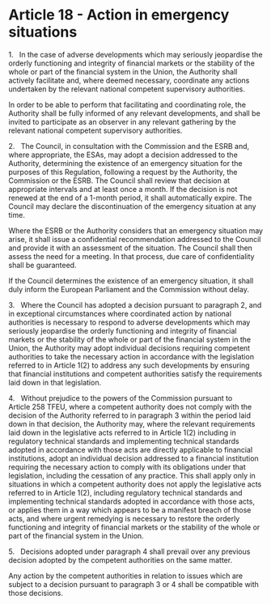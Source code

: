 # Article 18 - Action in emergency situations


1.   In the case of adverse developments which may seriously jeopardise the orderly functioning and integrity of financial markets or the stability of the whole or part of the financial system in the Union, the Authority shall actively facilitate and, where deemed necessary, coordinate any actions undertaken by the relevant national competent supervisory authorities.

In order to be able to perform that facilitating and coordinating role, the Authority shall be fully informed of any relevant developments, and shall be invited to participate as an observer in any relevant gathering by the relevant national competent supervisory authorities.

2.   The Council, in consultation with the Commission and the ESRB and, where appropriate, the ESAs, may adopt a decision addressed to the Authority, determining the existence of an emergency situation for the purposes of this Regulation, following a request by the Authority, the Commission or the ESRB. The Council shall review that decision at appropriate intervals and at least once a month. If the decision is not renewed at the end of a 1-month period, it shall automatically expire. The Council may declare the discontinuation of the emergency situation at any time.

Where the ESRB or the Authority considers that an emergency situation may arise, it shall issue a confidential recommendation addressed to the Council and provide it with an assessment of the situation. The Council shall then assess the need for a meeting. In that process, due care of confidentiality shall be guaranteed.

If the Council determines the existence of an emergency situation, it shall duly inform the European Parliament and the Commission without delay.

3.   Where the Council has adopted a decision pursuant to paragraph 2, and in exceptional circumstances where coordinated action by national authorities is necessary to respond to adverse developments which may seriously jeopardise the orderly functioning and integrity of financial markets or the stability of the whole or part of the financial system in the Union, the Authority may adopt individual decisions requiring competent authorities to take the necessary action in accordance with the legislation referred to in Article 1(2) to address any such developments by ensuring that financial institutions and competent authorities satisfy the requirements laid down in that legislation.

4.   Without prejudice to the powers of the Commission pursuant to Article 258 TFEU, where a competent authority does not comply with the decision of the Authority referred to in paragraph 3 within the period laid down in that decision, the Authority may, where the relevant requirements laid down in the legislative acts referred to in Article 1(2) including in regulatory technical standards and implementing technical standards adopted in accordance with those acts are directly applicable to financial institutions, adopt an individual decision addressed to a financial institution requiring the necessary action to comply with its obligations under that legislation, including the cessation of any practice. This shall apply only in situations in which a competent authority does not apply the legislative acts referred to in Article 1(2), including regulatory technical standards and implementing technical standards adopted in accordance with those acts, or applies them in a way which appears to be a manifest breach of those acts, and where urgent remedying is necessary to restore the orderly functioning and integrity of financial markets or the stability of the whole or part of the financial system in the Union.

5.   Decisions adopted under paragraph 4 shall prevail over any previous decision adopted by the competent authorities on the same matter.

Any action by the competent authorities in relation to issues which are subject to a decision pursuant to paragraph 3 or 4 shall be compatible with those decisions.
